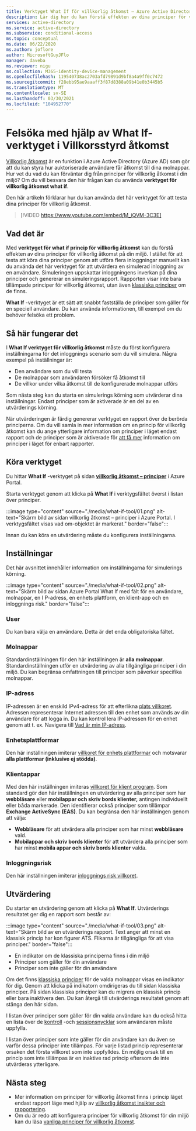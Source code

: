 ```yaml
---
title: Verktyget What If för villkorlig åtkomst – Azure Active Directory
description: Lär dig hur du kan förstå effekten av dina principer för villkorlig åtkomst i din miljö.
services: active-directory
ms.service: active-directory
ms.subservice: conditional-access
ms.topic: conceptual
ms.date: 06/22/2020
ms.author: joflore
author: MicrosoftGuyJFlo
manager: daveba
ms.reviewer: nigu
ms.collection: M365-identity-device-management
ms.openlocfilehash: 119540738ac2703afd79891d9bf8a4a9ff0c7472
ms.sourcegitcommit: f28ebb95ae9aaaff3f87d8388a09b41e0b3445b5
ms.translationtype: MT
ms.contentlocale: sv-SE
ms.lasthandoff: 03/30/2021
ms.locfileid: "104952770"
---
```

# <a name="troubleshoot-using-the-what-if-tool-in-conditional-access"></a>Felsöka med hjälp av What If-verktyget i Villkorsstyrd åtkomst

[Villkorlig åtkomst](./overview.md) är en funktion i Azure Active Directory (Azure AD) som gör att du kan styra hur auktoriserade användare får åtkomst till dina molnappar. Hur vet du vad du kan förväntar dig från principer för villkorlig åtkomst i din miljö? Om du vill besvara den här frågan kan du använda **verktyget för villkorlig åtkomst what if**.

Den här artikeln förklarar hur du kan använda det här verktyget för att testa dina principer för villkorlig åtkomst.

> [!VIDEO https://www.youtube.com/embed/M_iQVM-3C3E]

## <a name="what-it-is"></a>Vad det är

Med **verktyget för what if princip för villkorlig åtkomst** kan du förstå effekten av dina principer för villkorlig åtkomst på din miljö. I stället för att testa att köra dina principer genom att utföra flera inloggningar manuellt kan du använda det här verktyget för att utvärdera en simulerad inloggning av en användare. Simuleringen uppskattar inloggningens inverkan på dina principer och genererar en simuleringsrapport. Rapporten visar inte bara tillämpade principer för villkorlig åtkomst, utan även [klassiska principer](policy-migration.md#classic-policies) om de finns.    

**What If** -verktyget är ett sätt att snabbt fastställa de principer som gäller för en speciell användare. Du kan använda informationen, till exempel om du behöver felsöka ett problem.    

## <a name="how-it-works"></a>Så här fungerar det

I **What If verktyget för villkorlig åtkomst** måste du först konfigurera inställningarna för det inloggnings scenario som du vill simulera. Några exempel på inställningar är:

- Den användare som du vill testa 
- De molnappar som användaren försöker få åtkomst till
- De villkor under vilka åtkomst till de konfigurerade molnappar utförs
     
Som nästa steg kan du starta en simulerings körning som utvärderar dina inställningar. Endast principer som är aktiverade är en del av en utvärderings körning.

När utvärderingen är färdig genererar verktyget en rapport över de berörda principerna. Om du vill samla in mer information om en princip för villkorlig åtkomst kan du ange ytterligare information om principer i läget endast rapport och de principer som är aktiverade för [att få mer](howto-conditional-access-insights-reporting.md) information om principer i läget för enbart rapporter.

## <a name="running-the-tool"></a>Köra verktyget

Du hittar **What If** -verktyget på sidan **[villkorlig åtkomst – principer](https://portal.azure.com/#blade/Microsoft_AAD_IAM/ConditionalAccessBlade/Policies)** i Azure Portal.

Starta verktyget genom att klicka på **What If** i verktygsfältet överst i listan över principer.

:::image type="content" source="./media/what-if-tool/01.png" alt-text="Skärm bild av sidan villkorlig åtkomst – principer i Azure Portal. I verktygsfältet visas vad om-objektet är markerat." border="false":::

Innan du kan köra en utvärdering måste du konfigurera inställningarna.

## <a name="settings"></a>Inställningar

Det här avsnittet innehåller information om inställningarna för simulerings körning.

:::image type="content" source="./media/what-if-tool/02.png" alt-text="Skärm bild av sidan Azure Portal What If med fält för en användare, molnappar, en I P-adress, en enhets plattform, en klient-app och en inloggnings risk." border="false":::

### <a name="user"></a>User

Du kan bara välja en användare. Detta är det enda obligatoriska fältet.

### <a name="cloud-apps"></a>Molnappar

Standardinställningen för den här inställningen är **alla molnappar**. Standardinställningen utför en utvärdering av alla tillgängliga principer i din miljö. Du kan begränsa omfattningen till principer som påverkar specifika molnappar.

### <a name="ip-address"></a>IP-adress

IP-adressen är en enskild IPv4-adress för att efterlikna [plats villkoret](location-condition.md). Adressen representerar Internet adressen till den enhet som används av din användare för att logga in. Du kan kontrol lera IP-adressen för en enhet genom att t. ex. Navigera till [Vad är min IP-adress](https://whatismyipaddress.com).    

### <a name="device-platforms"></a>Enhetsplattformar

Den här inställningen imiterar [villkoret för enhets plattformar](concept-conditional-access-conditions.md#device-platforms) och motsvarar **alla plattformar (inklusive ej stödda)**. 

### <a name="client-apps"></a>Klientappar

Med den här inställningen imiteras [villkoret för klient program](concept-conditional-access-conditions.md#client-apps).
Som standard gör den här inställningen en utvärdering av alla principer som har **webbläsare** eller **mobilappar och skriv bords klienter,** antingen individuellt eller båda markerade. Den identifierar också principer som tillämpar **Exchange ActiveSync (EAS)**. Du kan begränsa den här inställningen genom att välja:

- **Webbläsare** för att utvärdera alla principer som har minst **webbläsare** vald. 
- **Mobilappar och skriv bords klienter** för att utvärdera alla principer som har minst **mobila appar och skriv bords klienter** valda. 

### <a name="sign-in-risk"></a>Inloggningsrisk

Den här inställningen imiterar [inloggnings risk villkoret](concept-conditional-access-conditions.md#sign-in-risk).   

## <a name="evaluation"></a>Utvärdering 

Du startar en utvärdering genom att klicka på **What If**. Utvärderings resultatet ger dig en rapport som består av: 

:::image type="content" source="./media/what-if-tool/03.png" alt-text="Skärm bild av en utvärderings rapport. Text anger att minst en klassisk princip har kon figurer ATS. Flikarna är tillgängliga för att visa principer." border="false":::

- En indikator om de klassiska principerna finns i din miljö
- Principer som gäller för din användare
- Principer som inte gäller för din användare

Om det finns [klassiska principer](policy-migration.md#classic-policies) för de valda molnappar visas en indikator för dig. Genom att klicka på indikatorn omdirigeras du till sidan klassiska principer. På sidan klassiska principer kan du migrera en klassisk princip eller bara inaktivera den. Du kan återgå till utvärderings resultatet genom att stänga den här sidan.

I listan över principer som gäller för din valda användare kan du också hitta en lista över de [kontroll](concept-conditional-access-grant.md) -och [sessionsnycklar](concept-conditional-access-session.md) som användaren måste uppfylla.

I listan över principer som inte gäller för din användare kan du även se varför dessa principer inte tillämpas. För varje listad princip representerar orsaken det första villkoret som inte uppfylldes. En möjlig orsak till en princip som inte tillämpas är en inaktive rad princip eftersom de inte utvärderas ytterligare.   

## <a name="next-steps"></a>Nästa steg

- Mer information om principer för villkorlig åtkomst finns i princip läget endast rapport läge med hjälp av [villkorlig åtkomst insikter och rapportering](howto-conditional-access-insights-reporting.md).
- Om du är redo att konfigurera principer för villkorlig åtkomst för din miljö kan du läsa [vanliga principer för villkorlig åtkomst](concept-conditional-access-policy-common.md).
